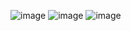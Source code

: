 ![image](https://user-images.githubusercontent.com/114800813/217040431-a6acbe8e-5a2a-4ffa-ad73-12667e8d96dd.png)
![image](https://user-images.githubusercontent.com/114800813/217040466-d21c5d85-f398-41ee-ad7c-d27f847f8e3b.png)
![image](https://user-images.githubusercontent.com/114800813/217040484-c1f1681a-c15e-4e62-b32f-786dca98f1c5.png)
